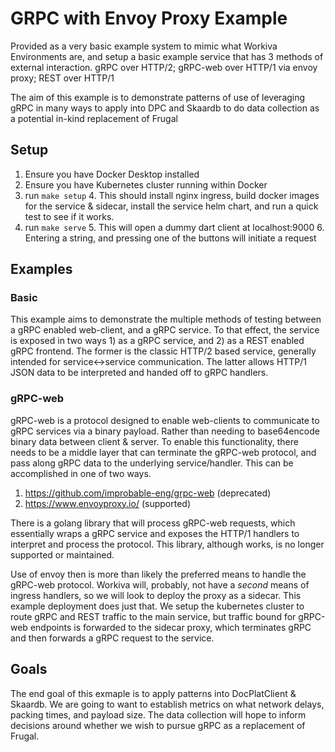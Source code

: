# GRPC with Envoy Proxy Example

Provided as a very basic example system to mimic what Workiva Environments are, and setup a basic example
service that has 3 methods of external interaction.  gRPC over HTTP/2; gRPC-web over HTTP/1 via envoy proxy;
REST over HTTP/1

The aim of this example is to demonstrate patterns of use of leveraging gRPC in many ways to apply into
DPC and Skaardb to do data collection as a potential in-kind replacement of Frugal

## Setup

1. Ensure you have Docker Desktop installed
2. Ensure you have Kubernetes cluster running within Docker
3. run `make setup`
   4. This should install nginx ingress, build docker images for the service & sidecar, install the service helm chart, and run a quick test to see if it works.
4. run `make serve` 
   5. This will open a dummy dart client at localhost:9000
   6. Entering a string, and pressing one of the buttons will initiate a request

## Examples
### Basic
This example aims to demonstrate the multiple methods of testing between a gRPC enabled web-client, and a gRPC service.
To that effect, the service is exposed in two ways 1) as a gRPC service, and 2) as a REST enabled gRPC frontend.
The former is the classic HTTP/2 based service, generally intended for service<->service communication.  The latter
allows HTTP/1 JSON data to be interpreted and handed off to gRPC handlers.

### gRPC-web
gRPC-web is a protocol designed to enable web-clients to communicate to gRPC services via a binary payload.  Rather than
needing to base64encode binary data between client & server.  To enable this functionality, there needs to be a middle layer
that can terminate the gRPC-web protocol, and pass along gRPC data to the underlying service/handler.  This can be accomplished
in one of two ways.

1. https://github.com/improbable-eng/grpc-web (deprecated)
2. https://www.envoyproxy.io/ (supported)

There is a golang library that will process gRPC-web requests, which essentially wraps a gRPC service and exposes the HTTP/1
handlers to interpret and process the protocol.  This library, although works, is no longer supported or maintained.

Use of envoy then is more than likely the preferred means to handle the gRPC-web protocol.  Workiva will, probably, not
have a _second_ means of ingress handlers, so we will look to deploy the proxy as a sidecar.  This example deployment does just that.
We setup the kubernetes cluster to route gRPC and REST traffic to the main service, but traffic bound for gRPC-web endpoints
is forwarded to the sidecar proxy, which terminates gRPC and then forwards a gRPC request to the service.

## Goals
The end goal of this exmaple is to apply patterns into DocPlatClient & Skaardb.  We are going to want to establish metrics
on what network delays, packing times, and payload size.  The data collection will hope to inform decisions around whether
we wish to pursue gRPC as a replacement of Frugal.
